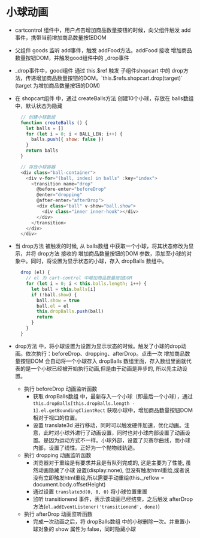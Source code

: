 # 小球动画

+ cartcontrol 组件中，用户点击增加商品数量按钮的时候，向父组件触发 add 事件，携带当前增加商品数量按钮DOM
+ 父组件 goods 监听 add事件，触发 addFood方法。addFood 接收 增加商品数量按钮DOM，并触发good组件中的 _drop事件
+ _drop事件中，good组件 通过 this.$ref 触发 子组件shopcart 中的 drop方法，传递增加商品数量按钮的DOM。`this.$refs.shopcart.drop(target)` (target 为增加商品数量按钮的DOM)
+ 在 shopcart组件 中，通过 createBalls方法 创建10个小球，存放在 balls数组中，默认状态为隐藏

  ``` javascript
    // 创建小球数组
    function createBalls () {
      let balls = []
      for (let i = 0; i < BALL_LEN; i++) {
        balls.push({ show: false })
      }
      return balls
    }

    // 存放小球容器
    <div class="ball-container">
      <div v-for="(ball, index) in balls" :key="index">
        <transition name="drop"
          @before-enter="beforeDrop"
          @enter="dropping"
          @after-enter="afterDrop">
          <div class="ball" v-show="ball.show">
            <div class="inner inner-hook"></div>
          </div>
        </transition>
      </div>
    </div>
  ```

+ 当 drop方法 被触发的时候, 从 balls数组 中获取一个小球，将其状态修改为显示，并将 drop方法 接收的 增加商品数量按钮的DOM 参数，添加至小球的对象中。同时，将设置为显示状态的小球，存入 dropBalls 数组中。

  ``` javascript
    drop (el) {
      // el 为 cart-control 中增加商品数量按钮DOM
      for (let i = 0; i < this.balls.length; i++) {
        let ball = this.balls[i]
        if (!ball.show) {
          ball.show = true
          ball.el = el
          this.dropBalls.push(ball)
          return
        }
      }
    }
  ```

+ drop方法 中，将小球设置为设置为显示状态的时候。触发了小球的drop动画。依次执行：beforeDrop、dropping、afterDrop。点击一次 增加商品数量按钮DOM 会自动将一个小球存入 dropBalls 数组里面，存入数组里面就代表的是一个小球已经被开始执行动画,但是由于动画是异步的, 所以先主动设置。
  + 执行 beforeDrop 动画监听函数
    + 获取 dropBalls数组 中，最新存入一个小球（即最后一个小球），通过 `this.dropBalls[this.dropBalls.length - 1].el.getBoundingClientRect` 获取小球中，增加商品数量按钮DOM 相对于视口的位置。
    + 设置 translate3d 进行移动，同时可以触发硬件加速，优化动画。注意，此时对小球外进行了动画设置，同时也对小球内部设置了动画设置。是因为运动方式不一样。小球外部，设置了贝赛尔曲线，而小球内部，设置了线性。正好为一个抛物线轨迹。
  + 执行 dropping 动画监听函数
    + 浏览器对于重绘是有要求并且是有队列完成的, 这是主要为了性能, 虽然动画隐藏了小球 设置(display:none), 但没有触发html重绘,或者说没有立即触发html重绘,所以需要手动重绘(this._reflow = document.body.offsetHeight)
    + 通过设置 `translate3d(0, 0, 0)` 将小球位置重置
    + 监听 transitionend 事件，表示该动画已经结束，之后触发 afterDrop 方法(`el.addEventListener('transitionend', done)`)
  + 执行 afterDrop 动画监听函数
    + 完成一次动画之后，将 dropBalls数组 中的小球删除一次。并重置小球对象的 show 属性为 false，同时隐藏小球